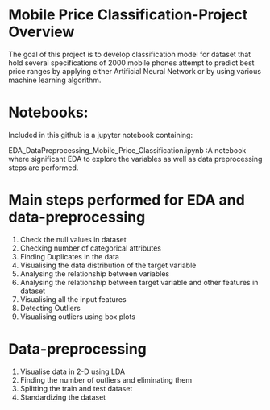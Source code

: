 # Mobile Price Classification-Project Overview
The goal of this project is to develop classification model for dataset that hold several specifications of 2000 mobile phones attempt to predict best price ranges by applying either Artificial Neural Network or by using various machine learning algorithm.
# Notebooks:
Included in this github is a jupyter notebook containing:

EDA_DataPreprocessing_Mobile_Price_Classification.ipynb :A notebook where significant EDA to explore the variables as well as data preprocessing steps are performed.

# Main steps performed for EDA and data-preprocessing

1.	Check the null values in dataset
2. Checking number of categorical attributes
3. Finding Duplicates in the data
4. Visualising the data distribution of the target variable
5. Analysing the relationship between variables
6. Analysing the relationship between target variable and other features in dataset
7. Visualising all the input features
8. Detecting Outliers
9. Visualising outliers using box plots

# Data-preprocessing

1. Visualise data in 2-D using LDA
2. Finding the number of outliers and eliminating them
3. Splitting the train and test dataset
4. Standardizing the dataset

